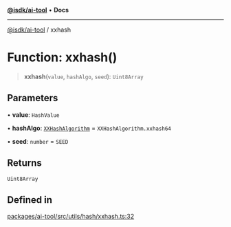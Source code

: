 [**@isdk/ai-tool**](../README.md) • **Docs**

***

[@isdk/ai-tool](../globals.md) / xxhash

# Function: xxhash()

> **xxhash**(`value`, `hashAlgo`, `seed`): `Uint8Array`

## Parameters

• **value**: `HashValue`

• **hashAlgo**: [`XXHashAlgorithm`](../enumerations/XXHashAlgorithm.md) = `XXHashAlgorithm.xxhash64`

• **seed**: `number` = `SEED`

## Returns

`Uint8Array`

## Defined in

[packages/ai-tool/src/utils/hash/xxhash.ts:32](https://github.com/isdk/ai-tool.js/blob/5f9f0083c734722103ff5468e424b48c212a55f0/src/utils/hash/xxhash.ts#L32)

